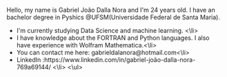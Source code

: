 Hello, my name is Gabriel João Dalla Nora and I'm 24 years old. I have an bachelor degree in Pyshics @UFSM(Universidade Federal de Santa Maria).

<ul>
  <li> I'm currently studying Data Science and machine learning. <\li>
  <li> I have knowledge about the FORTRAN and Python languages. I also have experience with Wolfram Mathematica.<\li>
  <li> You can contact me here: gabrieldalanora@hotmail.com<\li>
  <li> LinkedIn :https://www.linkedin.com/in/gabriel-joão-dalla-nora-769a69144/ <\li>
<\ul>

<!---
GabrielJDN/GabrielJDN is a ✨ special ✨ repository because its `README.md` (this file) appears on your GitHub profile.
You can click the Preview link to take a look at your changes.
--->
